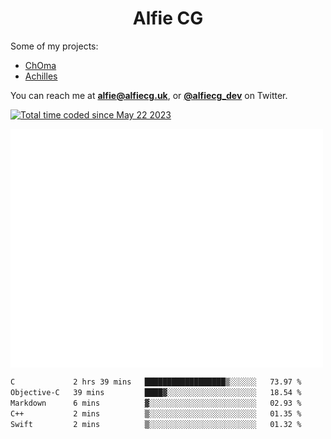 <h1 align="center">Alfie CG</h1>

Some of my projects:
* [ChOma](https://github.com/opa334/ChOma)
* [Achilles](https://github.com/alfiecg24/Achilles)

You can reach me at **alfie@alfiecg.uk**, or **[@alfiecg_dev](https://twitter.com/alfiecg_dev)** on Twitter.

<a href="https://wakatime.com/@61592169-b9cf-4af8-b6fa-8ac7d4369b01"><img src="https://wakatime.com/badge/user/61592169-b9cf-4af8-b6fa-8ac7d4369b01.svg" alt="Total time coded since May 22 2023" /></a>


<img align="center" src="/github-metrics.svg" alt="Metrics" width="500">

 <!--[![GitHub Streak](https://streak-stats.demolab.com/?user=alfiecg24)](https://git.io/streak-stats)-->

<!--START_SECTION:waka-->

```txt
C             2 hrs 39 mins   ██████████████████▒░░░░░░   73.97 %
Objective-C   39 mins         ████▓░░░░░░░░░░░░░░░░░░░░   18.54 %
Markdown      6 mins          ▓░░░░░░░░░░░░░░░░░░░░░░░░   02.93 %
C++           2 mins          ▒░░░░░░░░░░░░░░░░░░░░░░░░   01.35 %
Swift         2 mins          ▒░░░░░░░░░░░░░░░░░░░░░░░░   01.32 %
```

<!--END_SECTION:waka-->
